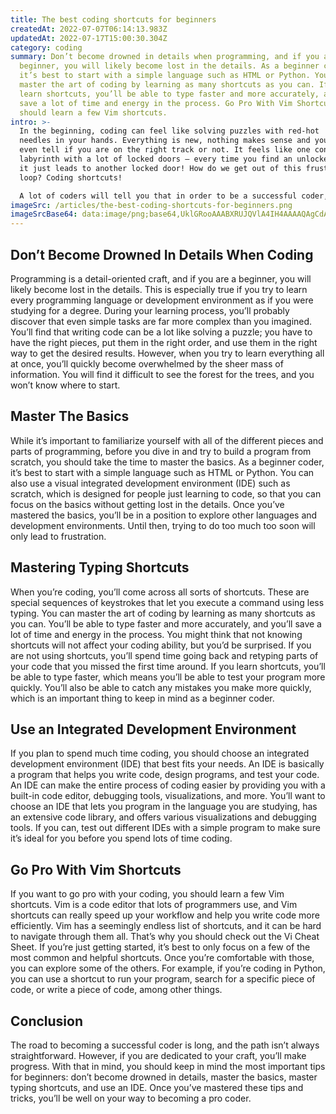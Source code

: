 ```yaml
---
title: The best coding shortcuts for beginners
createdAt: 2022-07-07T06:14:13.983Z
updatedAt: 2022-07-17T15:00:30.304Z
category: coding
summary: Don’t become drowned in details when programming, and if you are a
  beginner, you will likely become lost in the details. As a beginner coder,
  it’s best to start with a simple language such as HTML or Python. You can
  master the art of coding by learning as many shortcuts as you can. If you
  learn shortcuts, you’ll be able to type faster and more accurately, and you'll
  save a lot of time and energy in the process. Go Pro With Vim Shortcuts, you
  should learn a few Vim shortcuts.
intro: >-
  In the beginning, coding can feel like solving puzzles with red-hot
  needles in your hands. Everything is new, nothing makes sense and you can’t
  even tell if you are on the right track or not. It feels like one confusing
  labyrinth with a lot of locked doors – every time you find an unlocked door,
  it just leads to another locked door! How do we get out of this frustrating
  loop? Coding shortcuts!

  A lot of coders will tell you that in order to be a successful coder, you need to know everything about coding and all its ins and outs. However, there is a reason why even experienced programmers take note of coding shortcuts. These little tricks make life easier for anyone who is just getting started with coding and doesn’t have time to invest in learning every last bit of it before they can start creating useful programs.
imageSrc: /articles/the-best-coding-shortcuts-for-beginners.png
imageSrcBase64: data:image/png;base64,UklGRooAAABXRUJQVlA4IH4AAAAQAgCdASoKAAoAAUAmJZACdAEO/9Lm0h0AAP7+bEUwyib95GjcI3hTcpho6t3PIA8j7o3ewT5qH8P+52Sa+Yzbu3yAKrys32OvwXh+dWir+j4bqnbAyzUHocOpdfH318pmhT/dn+Dfe5fN/v9Df8mMdaccPxDKs6Fbs2uJAAA=
---
```


## Don’t Become Drowned In Details When Coding

Programming is a detail-oriented craft, and if you are a beginner, you will likely become lost in the details. This is especially true if you try to learn every programming language or development environment as if you were studying for a degree.
During your learning process, you’ll probably discover that even simple tasks are far more complex than you imagined. You’ll find that writing code can be a lot like solving a puzzle; you have to have the right pieces, put them in the right order, and use them in the right way to get the desired results.
However, when you try to learn everything all at once, you’ll quickly become overwhelmed by the sheer mass of information. You will find it difficult to see the forest for the trees, and you won’t know where to start.

## Master The Basics

While it’s important to familiarize yourself with all of the different pieces and parts of programming, before you dive in and try to build a program from scratch, you should take the time to master the basics.
As a beginner coder, it’s best to start with a simple language such as HTML or Python. You can also use a visual integrated development environment (IDE) such as scratch, which is designed for people just learning to code, so that you can focus on the basics without getting lost in the details.
Once you’ve mastered the basics, you’ll be in a position to explore other languages and development environments. Until then, trying to do too much too soon will only lead to frustration.

## Mastering Typing Shortcuts

When you’re coding, you’ll come across all sorts of shortcuts. These are special sequences of keystrokes that let you execute a command using less typing. You can master the art of coding by learning as many shortcuts as you can. You’ll be able to type faster and more accurately, and you’ll save a lot of time and energy in the process.
You might think that not knowing shortcuts will not affect your coding ability, but you’d be surprised. If you are not using shortcuts, you’ll spend time going back and retyping parts of your code that you missed the first time around. If you learn shortcuts, you’ll be able to type faster, which means you’ll be able to test your program more quickly. You’ll also be able to catch any mistakes you make more quickly, which is an important thing to keep in mind as a beginner coder.

## Use an Integrated Development Environment

If you plan to spend much time coding, you should choose an integrated development environment (IDE) that best fits your needs. An IDE is basically a program that helps you write code, design programs, and test your code.
An IDE can make the entire process of coding easier by providing you with a built-in code editor, debugging tools, visualizations, and more.
You’ll want to choose an IDE that lets you program in the language you are studying, has an extensive code library, and offers various visualizations and debugging tools.
If you can, test out different IDEs with a simple program to make sure it’s ideal for you before you spend lots of time coding.

## Go Pro With Vim Shortcuts

If you want to go pro with your coding, you should learn a few Vim shortcuts. Vim is a code editor that lots of programmers use, and Vim shortcuts can really speed up your workflow and help you write code more efficiently.
Vim has a seemingly endless list of shortcuts, and it can be hard to navigate through them all. That’s why you should check out the Vi Cheat Sheet.
If you’re just getting started, it’s best to only focus on a few of the most common and helpful shortcuts. Once you’re comfortable with those, you can explore some of the others.
For example, if you’re coding in Python, you can use a shortcut to run your program, search for a specific piece of code, or write a piece of code, among other things.

## Conclusion

The road to becoming a successful coder is long, and the path isn’t always straightforward. However, if you are dedicated to your craft, you’ll make progress. With that in mind, you should keep in mind the most important tips for beginners: don’t become drowned in details, master the basics, master typing shortcuts, and use an IDE.
Once you’ve mastered these tips and tricks, you’ll be well on your way to becoming a pro coder.
